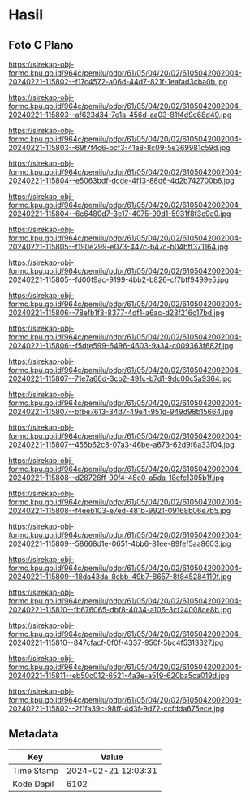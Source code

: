 # Hasil

## Foto C Plano

https://sirekap-obj-formc.kpu.go.id/964c/pemilu/pdpr/61/05/04/20/02/6105042002004-20240221-115802--f17c4572-a06d-44d7-821f-1eafad3cba0b.jpg

https://sirekap-obj-formc.kpu.go.id/964c/pemilu/pdpr/61/05/04/20/02/6105042002004-20240221-115803--af623d34-7e1a-456d-aa03-81f4d9e68d49.jpg

https://sirekap-obj-formc.kpu.go.id/964c/pemilu/pdpr/61/05/04/20/02/6105042002004-20240221-115803--69f7f4c6-bcf3-41a8-8c09-5e369981c59d.jpg

https://sirekap-obj-formc.kpu.go.id/964c/pemilu/pdpr/61/05/04/20/02/6105042002004-20240221-115804--e5063bdf-dcde-4f13-88d6-4d2b742700b6.jpg

https://sirekap-obj-formc.kpu.go.id/964c/pemilu/pdpr/61/05/04/20/02/6105042002004-20240221-115804--6c6480d7-3e17-4075-99d1-5931f8f3c9e0.jpg

https://sirekap-obj-formc.kpu.go.id/964c/pemilu/pdpr/61/05/04/20/02/6105042002004-20240221-115805--f190e299-e073-447c-b47c-b04bff371164.jpg

https://sirekap-obj-formc.kpu.go.id/964c/pemilu/pdpr/61/05/04/20/02/6105042002004-20240221-115805--fd00f9ac-9199-4bb2-b826-cf7bff9499e5.jpg

https://sirekap-obj-formc.kpu.go.id/964c/pemilu/pdpr/61/05/04/20/02/6105042002004-20240221-115806--78efb1f3-8377-4df1-a6ac-d23f216c17bd.jpg

https://sirekap-obj-formc.kpu.go.id/964c/pemilu/pdpr/61/05/04/20/02/6105042002004-20240221-115806--f5dfe599-6496-4603-9a34-c009363f682f.jpg

https://sirekap-obj-formc.kpu.go.id/964c/pemilu/pdpr/61/05/04/20/02/6105042002004-20240221-115807--71e7a66d-3cb2-491c-b7d1-9dc00c5a9364.jpg

https://sirekap-obj-formc.kpu.go.id/964c/pemilu/pdpr/61/05/04/20/02/6105042002004-20240221-115807--bfbe7613-34d7-49e4-951d-949d98b15664.jpg

https://sirekap-obj-formc.kpu.go.id/964c/pemilu/pdpr/61/05/04/20/02/6105042002004-20240221-115807--455b62c8-07a3-46be-a673-62d9f6a33f04.jpg

https://sirekap-obj-formc.kpu.go.id/964c/pemilu/pdpr/61/05/04/20/02/6105042002004-20240221-115808--d28726ff-90f4-48e0-a5da-18efc1305b1f.jpg

https://sirekap-obj-formc.kpu.go.id/964c/pemilu/pdpr/61/05/04/20/02/6105042002004-20240221-115808--f4eeb103-e7ed-481b-9921-09168b06e7b5.jpg

https://sirekap-obj-formc.kpu.go.id/964c/pemilu/pdpr/61/05/04/20/02/6105042002004-20240221-115809--58668d1e-0651-4bb6-81ee-89fef5aa8603.jpg

https://sirekap-obj-formc.kpu.go.id/964c/pemilu/pdpr/61/05/04/20/02/6105042002004-20240221-115809--18da43da-8cbb-49b7-8657-8f845284110f.jpg

https://sirekap-obj-formc.kpu.go.id/964c/pemilu/pdpr/61/05/04/20/02/6105042002004-20240221-115810--fb676065-dbf8-4034-a106-3cf24008ce8b.jpg

https://sirekap-obj-formc.kpu.go.id/964c/pemilu/pdpr/61/05/04/20/02/6105042002004-20240221-115810--847cfacf-0f0f-4337-950f-5bc4f5313327.jpg

https://sirekap-obj-formc.kpu.go.id/964c/pemilu/pdpr/61/05/04/20/02/6105042002004-20240221-115811--eb50c012-6521-4a3e-a519-620ba5ca019d.jpg

https://sirekap-obj-formc.kpu.go.id/964c/pemilu/pdpr/61/05/04/20/02/6105042002004-20240221-115802--2f1fa39c-98ff-4d3f-9d72-ccfdda675ece.jpg


## Metadata

| Key        | Value               |
| ---------- | ------------------- |
| Time Stamp | 2024-02-21 12:03:31 |
| Kode Dapil | 6102                |



